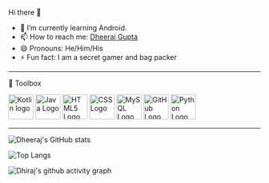 Hi there 👋

<ul>
  
<li>🌱 I’m currently learning Android.</li>

<li><g-emoji class="g-emoji" alias="mailbox" fallback-src="https://github.githubassets.com/images/icons/emoji/unicode/1f4eb.png">📫</g-emoji> How to reach me: <a href="https://www.linkedin.com/in/dheerajgupta02/" rel="nofollow">Dheeraj Gupta</a></li>
<li>😄 Pronouns: He/Him/His</li>
<li>⚡ Fun fact: I am a secret gamer and bag packer</li>
</ul>


---
🧰 Toolbox

<img src="https://cdn.worldvectorlogo.com/logos/kotlin-2.svg" alt="Kotlin logo" width="50" height="50"/>    <img src="https://cdn.worldvectorlogo.com/logos/java-4.svg" alt="Java Logo" width="50" height="50"/>    <img src="https://cdn.worldvectorlogo.com/logos/html5.svg" alt="HTML5 Logo" width="50" height="50"/>    <img src="https://cdn.worldvectorlogo.com/logos/css3.svg" alt="CSS Logo" width="50" height="50"/>    <img src="https://cdn.worldvectorlogo.com/logos/mysql-5.svg" alt="MySQL Logo" width="50" height="50"/>    <img src="https://cdn.worldvectorlogo.com/logos/git-icon.svg" alt="GitHub Logo" width="50" height="50"/>    <img src="https://cdn.worldvectorlogo.com/logos/python-5.svg" alt="Python Logo" width="50" height="50"/>    

---



![Dheeraj's GitHub stats](https://github-readme-stats.vercel.app/api?username=nero002&show_icons=true&theme=radical)

![Top Langs](https://camo.githubusercontent.com/af307bcaa8e23cc44add852f732bf5de62d7588114133bacc419c54e7d792dcd/68747470733a2f2f6769746875622d726561646d652d73746174732e76657263656c2e6170702f6170692f746f702d6c616e67732f3f757365726e616d653d6e65726f303032266c61796f75743d636f6d70616374267468656d653d7261646963616c)


![Dhiraj's github activity graph](https://activity-graph.herokuapp.com/graph?username=nero002&theme=dracula)
